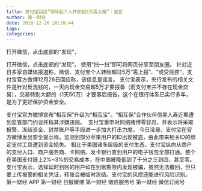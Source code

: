 ```yaml
---
title: 支付宝回应“明年起个人转账超5万需上报”：谣言
author: 第一财经
date: 2018-12-26 20:28:44
tags: 
categories: 
---
```

打开微信，点击底部的“发现”，
<!-- more -->
打开微信，点击底部的“发现”，
使用“扫一扫”即可将网页分享至朋友圈。
针对近日多家自媒体报道称，微信、支付宝个人转账超过5万“需上报”、“或受监控”，支付宝官方微博12月26日回应称，该信息是谣言。
支付宝表示，央行发布的相关文件是针对反洗钱的，一天内现金交易超5万才要报备（而支付宝并不存在现金交易），交易特别大额的（1天50万）才要事后报告，这个在银行体系已实行多年，是为了更好保护资金安全。
 
 
支付宝官方微博宣布“相互保”升级为“相互宝”。“相互保”合作伙伴信美人寿近期遭到监管部门约谈并指其涉嫌违规。 
支付宝重申对网络赌博零容忍，并表示将采取报警、冻结资金、封禁账户等手段进一步加大打击力度。
今日凌晨，支付宝在官方微博发出安全提示称，监测到部分苹果用户的ID出现被盗，由此带来相关ID的绑定支付工具遭到资金损失。
相比于美国诸多层级的支付生态，支付宝纵向从商户的支付入口、商户服务商、卡网络、发卡银行直到用户的电子钱包全部打通。整个在美国支付链上2%~3%的交易成本，在中国被降低到了千分之三到四，甚至零。
支付宝表示，选择延时到账的用户如在到账期限内发现被骗，虽然无法撤回，但只要上传报警的相关凭证，转账会被临时冻结。支付宝的风控还能进行风险识别。
第一财经
APP
第一财经
日报微博
第一财经
微信服务号
第一财经
微信订阅号
